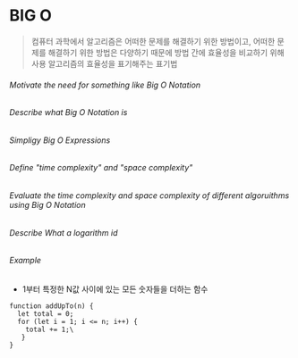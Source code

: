 # BIG O
> 컴퓨터 과학에서 알고리즘은 어떠한 문제를 해결하기 위한 방법이고, 어떠한 문제를 해결하기 위한 방법은 다양하기 때문에 방법 간에 효율성을 비교하기 위해 사용
> 알고리즘의 효율성을 표기해주는 표기법

###### Motivate the need for something like Big O Notation
###### Describe what Big O Notation is
###### Simpligy Big O Expressions
###### Define "time complexity" and "space complexity"
###### Evaluate the time complexity and space complexity of different algoruithms using Big O Notation
###### Describe What a logarithm id

###### Example
- 1부터 특정한 N값 사이에 있는 모든 숫자들을 더하는 함수
```
function addUpTo(n) {
  let total = 0;
  for (let i = 1; i <= n; i++) {
    total += 1;\
   }
}
```
